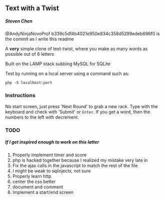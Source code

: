 ## Text with a Twist
##### Steven Chen

@AndyNinjaNovoProf b339c5df4b4021e950e834c358d5299edeb696f0 is the commit as I write this readme

A **very** simple clone of text-twist, where you make as many words as possible out of 6 letters

Built on the LAMP stack subbing MySQL for SQLite

Test by running on a local server using a command such as:
```
php -S localhost:port
```
### Instructions
No start screen, just press 'Next Round' to grab a new rack. Type with the keyboard and check with 'Submit' or `Enter`. If you get a word, then the numbers to the left with decrement.


### TODO
##### If I get inspired enough to work on this latter
1. Properly implement timer and score
2. php is hacked together because I realized my mistake very late in
3. Fix the ajax calls in the javascript to match the rest of the file
4. I might be weak to sqlinjects, not sure
5. Properly learn http
6. center the css better
7. document and comment
8. Implement a start/end screen
